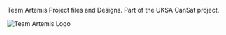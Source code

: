 Team Artemis Project files and Designs.
Part of the UKSA CanSat project.

![Team Artemis Logo](https://github.com/TinglyPants/CanSat-Can/blob/main/Resources/Artemis_B_A.png)